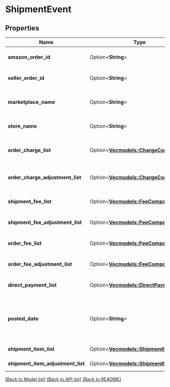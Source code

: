# ShipmentEvent

## Properties

Name | Type | Description | Notes
------------ | ------------- | ------------- | -------------
**amazon_order_id** | Option<**String**> | An Amazon-defined identifier for an order. | [optional]
**seller_order_id** | Option<**String**> | A seller-defined identifier for an order. | [optional]
**marketplace_name** | Option<**String**> | The name of the marketplace where the event occurred. | [optional]
**store_name** | Option<**String**> | The name of the store where the event occurred. | [optional]
**order_charge_list** | Option<[**Vec<models::ChargeComponent>**](ChargeComponent.md)> | A list of charge information on the seller's account. | [optional]
**order_charge_adjustment_list** | Option<[**Vec<models::ChargeComponent>**](ChargeComponent.md)> | A list of charge information on the seller's account. | [optional]
**shipment_fee_list** | Option<[**Vec<models::FeeComponent>**](FeeComponent.md)> | A list of fee component information. | [optional]
**shipment_fee_adjustment_list** | Option<[**Vec<models::FeeComponent>**](FeeComponent.md)> | A list of fee component information. | [optional]
**order_fee_list** | Option<[**Vec<models::FeeComponent>**](FeeComponent.md)> | A list of fee component information. | [optional]
**order_fee_adjustment_list** | Option<[**Vec<models::FeeComponent>**](FeeComponent.md)> | A list of fee component information. | [optional]
**direct_payment_list** | Option<[**Vec<models::DirectPayment>**](DirectPayment.md)> | A list of direct payment information. | [optional]
**posted_date** | Option<**String**> | Fields with a schema type of date are in ISO 8601 date time format (for example GroupBeginDate). | [optional]
**shipment_item_list** | Option<[**Vec<models::ShipmentItem>**](ShipmentItem.md)> | A list of shipment items. | [optional]
**shipment_item_adjustment_list** | Option<[**Vec<models::ShipmentItem>**](ShipmentItem.md)> | A list of shipment items. | [optional]

[[Back to Model list]](../README.md#documentation-for-models) [[Back to API list]](../README.md#documentation-for-api-endpoints) [[Back to README]](../README.md)


